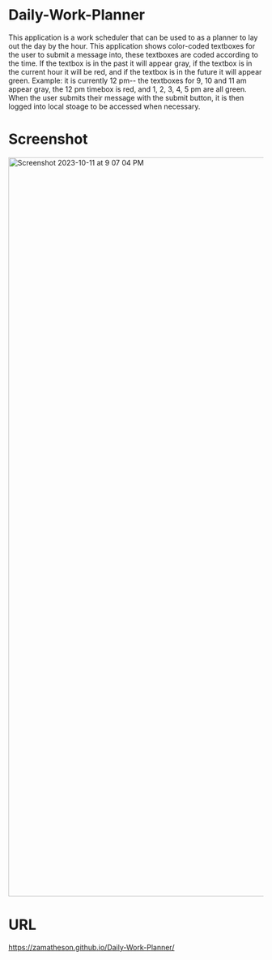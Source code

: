 # Daily-Work-Planner

This application is a work scheduler that can be used to as a planner to lay out the day by the hour. This application shows color-coded textboxes for the user to submit a message into, these textboxes are coded according to the time. If the textbox is in the past it will appear gray, if the textbox is in the current hour it will be red, and if the textbox is in the future it will appear green. Example: it is currently 12 pm-- the textboxes for 9, 10 and 11 am appear gray, the 12 pm timebox is red, and 1, 2, 3, 4, 5 pm are all green. When the user submits their message with the submit button, it is then logged into local stoage to be accessed when necessary.

# Screenshot
<img width="1457" alt="Screenshot 2023-10-11 at 9 07 04 PM" src="https://github.com/zamatheson/Daily-Work-Planner/assets/140024933/65063547-6796-47e6-b692-34980ca05789">

# URL
https://zamatheson.github.io/Daily-Work-Planner/ 
